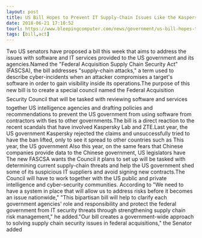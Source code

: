 ```yaml
---
layout: post
title: US Bill Hopes to Prevent IT Supply-Chain Issues Like the Kaspersky & ZTE Fiascos
date: 2018-06-21 17:10:52
tourl: https://www.bleepingcomputer.com/news/government/us-bill-hopes-to-prevent-it-supply-chain-issues-like-the-kaspersky-and-zte-fiascos/
tags: [bill,act]
---
```

Two US senators have proposed a bill this week that aims to address the issues with software and IT services provided to the US government and its agencies.Named the "Federal Acquisition Supply Chain Security Act" (FASCSA), the bill addresses "supply-chain attacks," a term used to describe cyber-incidents when an attacker compromises a target's software in order to gain visibility inside its operations.The purpose of this new bill is to create a special council named the Federal Acquisition Security Council that will be tasked with reviewing software and services together US intelligence agencies and drafting policies and recommendations to prevent the US government from using software from contractors with ties to other governments.The bill is a direct reaction to the recent scandals that have involved Kaspersky Lab and ZTE.Last year, the US government Kaspersky rejected the claims and unsuccessfully tried to have the ban lifted, only to see it spread to other countries such as This year, the US government Also this year, on the same fears that Chinese companies provide data to the Chinese government, US legislators have The new FASCSA wants the Council it plans to set up will be tasked with determining current supply-chain threats and help the US government shed some of its suspicious IT suppliers and avoid signing new contracts.The Council will have to work together with the US public and private intelligence and cyber-security communities. According to "We need to have a system in place that will allow us to address risks before it becomes an issue nationwide," "This bipartisan bill will help to clarify each government agencies' role and responsibility and protect the federal government from IT security threats through strengthening supply chain risk management," he added."Our bill creates a government-wide approach to solving supply chain security issues in federal acquisitions," the Senator added 